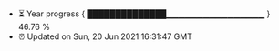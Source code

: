- ⏳ Year progress { ██████████████▁▁▁▁▁▁▁▁▁▁▁▁▁▁▁▁ } 46.76 %
- ⏰ Updated on Sun, 20 Jun 2021 16:31:47 GMT

